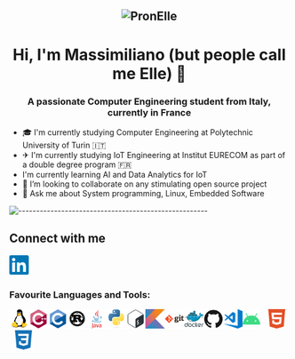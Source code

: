 <h2 align="center"><img src="https://komarev.com/ghpvc/?username=PronElle&style=flat-square" alt="PronElle" /></h2>

<h1 align="center">Hi, I'm Massimiliano (but people call me Elle) 👋</h1>
<h3 align="center">A passionate Computer Engineering student from Italy, currently in France </h3>

- 🎓 I'm currently studying Computer Engineering at Polytechnic University of Turin :it:
- ✈ I'm currently studying IoT Engineering at Institut EURECOM as part of a double degree program :fr:
-   I'm currently learning AI and Data Analytics for IoT
- 👯 I’m looking to collaborate on any stimulating open source project
- 💬 Ask me about System programming, Linux, Embedded Software

![-----------------------------------------------------](https://raw.githubusercontent.com/andreasbm/readme/master/assets/lines/aqua.png)

## Connect with me
[<img height="35" width="35" src="https://raw.githubusercontent.com/lorcalhost/lorcalhost/master/icons/linkedin.svg" alt="lorcalhost | Linkedin" />][linkedin] &nbsp;


<!--
**PronElle/PronElle** is a ✨ _special_ ✨ repository because its `README.md` (this file) appears on your GitHub profile.

Here are some ideas to get you started:

- 🔭 I’m currently working on ...
- 🌱 I’m currently learning ...
- 👯 I’m looking to collaborate on ...
- 🤔 I’m looking for help with ...
- 💬 Ask me about ...
- 📫 How to reach me: ...
- 😄 Pronouns: ...
- ⚡ Fun fact: ...
-->


### Favourite Languages and Tools:
<img height="35" width="35" align="left" alt="Linux" width="26px" src="icons/linux.svg" />

<img height="35" width="35" align="left" alt="cplusplus" width="26px" src="icons/cpp.svg" />

<img height="35" width="35" align="left" alt="C" width="26px" src="icons/c.svg" />

<img height="35" width="35" align="left" alt="Rust" width="26px" src="icons/rust.svg" />

<img height="35" width="35" align="left" alt="Java" width="26px" src="icons/java.svg" />

<img height="35" width="35" align="left" alt="Python" width="26px" src="icons/python.svg" />

<img height="35" width="35" align="left" alt="bash" width="26px" src="icons/bash.svg" />

<img height="35" width="35" align="left" alt="kotlin" width="26px" src="icons/kotlin.svg" />

<img height="35" width="35" align="left" alt="Git" width="26px" src="icons/git.svg" />

<img height="35" width="35" align="left" alt="Docker" width="26px" src="icons/docker.svg" />

<img height="35" width="35" align="left" alt="GitHub" width="26px" src="icons/github.svg" />

<img height="35" width="35" align="left" alt="Visual Studio Code" width="26px" src="https://raw.githubusercontent.com/github/explore/80688e429a7d4ef2fca1e82350fe8e3517d3494d/topics/visual-studio-code/visual-studio-code.png" />

[<img height="35" width="32" src="https://raw.githubusercontent.com/lorcalhost/lorcalhost/master/icons/android.svg" alt="Android" />](# "Android OS") &nbsp;
[<img height="35" width="35" src="https://raw.githubusercontent.com/lorcalhost/lorcalhost/master/icons/html5.svg" alt="HTML5" />](# "HTML5") &nbsp;
[<img height="35" width="35" src="https://raw.githubusercontent.com/lorcalhost/lorcalhost/master/icons/css3.svg" alt="CSS 3" />](# "CSS3") &nbsp;


<br />


[Linkedin]: https://www.linkedin.com/in/massimilianopronesti/
